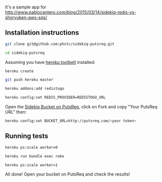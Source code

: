 It's a sample app for http://www.pablocantero.com/blog/2015/03/14/sidekiq-redis-vs-shoryuken-aws-sqs/

## Installation instructions

```sh
git clone git@github.com:phstc/sidekiq-putsreq.git

cd sidekiq-putsreq
```

Assuming you have [heroku toolbelt](https://toolbelt.heroku.com/) installed:

```sh
heroku create

git push heroku master

heroku addons:add redistogo

heroku config:set REDIS_PROVIDER=REDISTOGO_URL
```

Open the [Sidekiq Bucket on PutsReq](http://putsreq.com/qX0hnwmzqGWit0sgimUG/inspect), click on Fork and copy "Your PutsReq URL" then:

```sh
heroku config:set BUCKET_URL=http://putsreq.com/<your token>
```

## Running tests

```sh
heroku ps:scale worker=0

heroku run bundle exec rake

heroku ps:scale worker=1
```

All done! Open your bucket on PutsReq and check the results!
